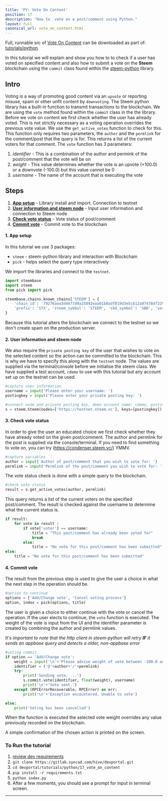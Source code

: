 ```yaml
---
title: 'PY: Vote On Content'
position: 17
description: "How to  vote on a post/comment using Python."
layout: full
canonical_url: vote_on_content.html
---              
```

<span class="fa-pull-left top-of-tutorial-repo-link"><span class="first-word">Full</span>, runnable src of [Vote On Content](https://gitlab.syncad.com/hive/devportal/-/tree/master/tutorials/python/tutorials/17_vote_on_content) can be downloaded as part of: [tutorials/python](https://gitlab.syncad.com/hive/devportal/-/tree/master/tutorials/python).</span>
<br>



In this tutorial we will explain and show you how to to check if a user has voted on specified content and also how to submit a vote on the **Steem** blockchain using the `commit` class found within the [steem-python](https://github.com/steemit/steem-python) library.

## Intro

Voting is a way of promoting good content via an `upvote` or reporting misuse, spam or other unfit content by `downvoting`. The Steem python library has a built-in function to transmit transactions to the blockchain. We are using the `vote` method found within the `commit` class in the the library. Before we vote on content we first check whether the user has already voted. This is not strictly necessary as a voting operation overrides the previous vote value. We use the `get_active_votes` function to check for this. This function only requires two parameters, the `author` and the `permlink` for the comment/post that the query is for. This returns a list of the current voters for that comment. The `vote` function has 3 parameters:

1.  _identifier_ - This is a combination of the author and permink of the post/comment that the vote will be on
1.  _weight_ - This value determines whether the vote is an upvote (+100.0) or a downvote (-100.0) but this value cannot be 0
1.  _username_ - The name of the account that is executing the vote

## Steps

1.  [**App setup**](#setup) - Library install and import. Connection to testnet
1.  [**User information and steem node**](#userinfo) - Input user information and connection to Steem node
1.  [**Check vote status**](#votestat) - Vote status of post/comment
1.  [**Commit vote**](#commit) - Commit vote to the blockchain

#### 1. App setup <a name="setup"></a>

In this tutorial we use 3 packages:

- `steem` - steem-python library and interaction with Blockchain
- `pick` - helps select the query type interactively

We import the libraries and connect to the `testnet`.

```python
import steembase
import steem
from pick import pick

steembase.chains.known_chains['STEEM'] = {
    'chain_id': '79276aea5d4877d9a25892eaa01b0adf019d3e5cb12a97478df3298ccdd01673',
    'prefix': 'STX', 'steem_symbol': 'STEEM', 'sbd_symbol': 'SBD', 'vests_symbol': 'VESTS'
}
```

Because this tutorial alters the blockchain we connect to the testnet so we don't create spam on the production server.

#### 2. User information and steem node<a name="userinfo"></a>

We also require the `private posting key` of the user that wishes to vote on the selected content so the action can be committed to the blockchain. This is why we have to specify this along with the `testnet` node. The values are supplied via the terminal/console before we initialise the steem class. We have supplied a test account, `cdemo` to use with this tutorial but any account set up on the testnet can be used.

```python
#capture user information
username = input('Please enter your username: ')
postingkey = input('Please enter your private posting key: ')

#connect node and private posting key, demo account name: cdemo, posting key: 5JEZ1EiUjFKfsKP32b15Y7jybjvHQPhnvCYZ9BW62H1LDUnMvHz
s = steem.Steem(nodes=['https://testnet.steem.vc'], keys=[postingkey])
```

#### 3. Check vote status<a name="votestat"></a>

In order to give the user an educated choice we first check whether they have already voted on the given post/comment. The author and permlink for the post is supplied via the console/terminal.
If you need to find something to vote on, you can try (https://condenser.steem.vc/) YMMV.

```python
#capture variables
author = input('Author of post/comment that you wish to vote for: ')
permlink = input('Permlink of the post/comment you wish to vote for: ')
```

The vote status check is done with a simple query to the blockchain.

```python
#check vote status
result = s.get_active_votes(author, permlink)
```

This query returns a list of the current voters on the specified post/comment. The result is checked against the username to determine what the current status is.

```python
if result:
	for vote in result :
		if vote['voter'] == username:
			title = "This post/comment has already been voted for"
			break
		else:
			title = "No vote for this post/comment has been submitted"
else:
	title = "No vote for this post/comment has been submitted"
```

#### 4. Commit vote<a name="commit"></a>

The result from the previous step is used to give the user a choice in what the next step in the operation should be.

```python
#option to continue
options = ['Add/Change vote', 'Cancel voting process']
option, index = pick(options, title)
```

The user is given a choice to either continue with the vote or cancel the operation. If the user elects to continue, the `vote` function is executed. The weight of the vote is input from the UI and the identifier parameter is created by combining the author and permlink values.

*It's important to note that the http client in steem-python will retry **IF** it sends an appbase query and detects a older, non-appbase error*
```python
#voting commit
if option == 'Add/Change vote':
	weight = input('\n'+'Please advise weight of vote between -100.0 and 100 (not zero): ')
	identifier = ('@'+author+'/'+permlink)
	try:
		print('Sending vote. ...')
		s.commit.vote(identifier, float(weight), username)
		print('\n'+'Vote sent.')
	except (RPCErrorRecoverable, RPCError) as err: 
		print('\n'+'Exception encountered. Unable to vote')

else:
	print('Voting has been cancelled')
```

When the function is executed the selected vote weight overrides any value previously recorded on the blockchain.

A simple confirmation of the chosen action is printed on the screen.

### To Run the tutorial

1.  [review dev requirements](getting_started.html)
1.  `git clone https://gitlab.syncad.com/hive/devportal.git`
1.  `cd devportal/tutorials/python/17_vote_on_content`
1.  `pip install -r requirements.txt`
1.  `python index.py`
1.  After a few moments, you should see a prompt for input in terminal screen.


---
